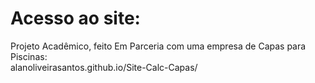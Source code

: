 # Acesso ao site:
Projeto Acadêmico, feito Em Parceria com uma empresa de Capas para Piscinas:              
alanoliveirasantos.github.io/Site-Calc-Capas/

